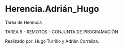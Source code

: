 # Herencia.Adrián_Hugo
Tarea de Herencia

TAREA 5 - REMOTOS - CONJUNTA DE PROGRAMACIÓN

Realizado por: Hugo Turrillo y Adrián Corraliza.

